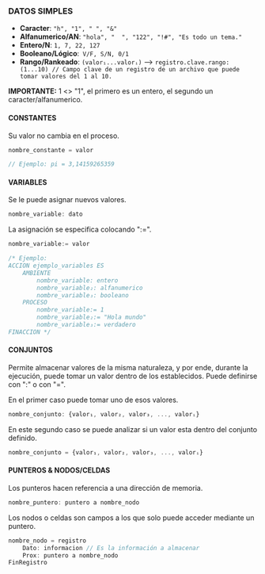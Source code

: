 ### DATOS SIMPLES
- **Caracter**: ```"h", "1", " ", "&"```
- **Alfanumerico/AN**: ```"hola", "  ", "122", "!#", "Es todo un tema."``` 
- **Entero/N**: ```1, 7, 22, 127```
- **Booleano/Lógico**:``` V/F, S/N, 0/1```
- **Rango/Rankeado**: ```(valor₁...valorᵢ)``` --> ```registro.clave.rango: (1...10) // Campo clave de un registro de un archivo que puede tomar valores del 1 al 10.```

**IMPORTANTE:** 1 <> "1", el primero es un entero, el segundo un caracter/alfanumerico.

#### CONSTANTES
Su valor no cambia en el proceso.
```js
nombre_constante = valor

// Ejemplo: pi = 3,14159265359
```

#### VARIABLES
Se le puede asignar nuevos valores.
```js
nombre_variable: dato
```
La asignación se especifica colocando ":=".
```js
nombre_variable:= valor

/* Ejemplo:
ACCION ejemplo_variables ES
    AMBIENTE
        nombre_variable: entero
        nombre_variable₂: alfanumerico
        nombre_variable₃: booleano
    PROCESO
        nombre_variable:= 1
        nombre_variable₂:= "Hola mundo"
        nombre_variable₃:= verdadero 
FINACCION */
```

#### CONJUNTOS
Permite almacenar valores de la misma naturaleza, y por ende, durante la ejecución, puede tomar un valor dentro de los establecidos. Puede definirse con ":" o con "=".

En el primer caso puede tomar uno de esos valores.
```js
nombre_conjunto: {valor₁, valor₂, valor₃, ..., valorᵢ} 
```
En este segundo caso se puede analizar si un valor esta dentro del conjunto definido.
```js
nombre_conjunto = {valor₁, valor₂, valor₃, ..., valorᵢ}
```
#### PUNTEROS & NODOS/CELDAS
Los punteros hacen referencia a una dirección de memoria.
```js
nombre_puntero: puntero a nombre_nodo
```
Los nodos o celdas son campos a los que solo puede acceder mediante un puntero.
```js
nombre_nodo = registro
    Dato: informacion // Es la información a almacenar
    Prox: puntero a nombre_nodo
FinRegistro
```
